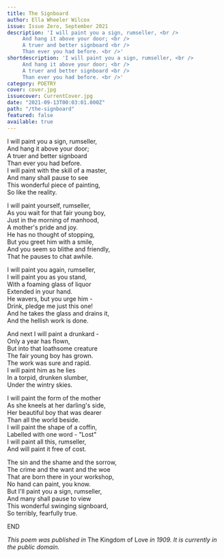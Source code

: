 ```yaml
---
title: The Signboard
author: Ella Wheeler Wilcox
issue: Issue Zero, September 2021
description: 'I will paint you a sign, rumseller, <br />
     And hang it above your door; <br /> 
     A truer and better signboard <br />
     Than ever you had before. <br />'
shortdescription: 'I will paint you a sign, rumseller, <br />
     And hang it above your door; <br /> 
     A truer and better signboard <br />
     Than ever you had before. <br />'
category: POETRY
cover: cover.jpg
issuecover: CurrentCover.jpg
date: "2021-09-13T00:03:01.000Z"
path: "/the-signboard"
featured: false
available: true
---
```


I will paint you a sign, rumseller,  
         And hang it above your door;  
    A truer and better signboard  
         Than ever you had before.  
    I will paint with the skill of a master,  
         And many shall pause to see  
    This wonderful piece of painting,  
         So like the reality.  

I will paint yourself, rumseller,  
         As you wait for that fair young boy,  
    Just in the morning of manhood,  
         A mother's pride and joy.  
    He has no thought of stopping,  
         But you greet him with a smile,  
    And you seem so blithe and friendly,  
         That he pauses to chat awhile.  

I will paint you again, rumseller,  
         I will paint you as you stand,  
    With a foaming glass of liquor  
         Extended in your hand.  
    He wavers, but you urge him -  
         Drink, pledge me just this one!  
    And he takes the glass and drains it,  
         And the hellish work is done.  

And next I will paint a drunkard -  
         Only a year has flown,  
    But into that loathsome creature  
         The fair young boy has grown.  
    The work was sure and rapid.  
         I will paint him as he lies  
    In a torpid, drunken slumber,  
         Under the wintry skies.  

I will paint the form of the mother  
         As she kneels at her darling's side,  
    Her beautiful boy that was dearer  
         Than all the world beside.  
    I will paint the shape of a coffin,  
         Labelled with one word - "Lost"  
    I will paint all this, rumseller,  
         And will paint it free of cost.  

The sin and the shame and the sorrow,  
         The crime and the want and the woe  
    That are born there in your workshop,  
         No hand can paint, you know.  
    But I'll paint you a sign, rumseller,  
         And many shall pause to view  
    This wonderful swinging signboard,  
         So terribly, fearfully true.  

END

*This poem was published in* The Kingdom of Love *in 1909. It is currently in the public domain.*
